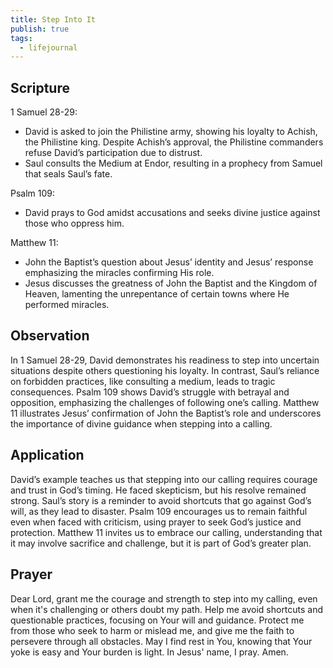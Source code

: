 ```yaml
---
title: Step Into It
publish: true
tags:
  - lifejournal
---
```

## Scripture
1 Samuel 28-29:
- David is asked to join the Philistine army, showing his loyalty to Achish, the Philistine king. Despite Achish’s approval, the Philistine commanders refuse David’s participation due to distrust.
- Saul consults the Medium at Endor, resulting in a prophecy from Samuel that seals Saul’s fate.

Psalm 109:
- David prays to God amidst accusations and seeks divine justice against those who oppress him.

Matthew 11:
- John the Baptist’s question about Jesus’ identity and Jesus’ response emphasizing the miracles confirming His role.
- Jesus discusses the greatness of John the Baptist and the Kingdom of Heaven, lamenting the unrepentance of certain towns where He performed miracles.

## Observation
In 1 Samuel 28-29, David demonstrates his readiness to step into uncertain situations despite others questioning his loyalty. In contrast, Saul’s reliance on forbidden practices, like consulting a medium, leads to tragic consequences. Psalm 109 shows David’s struggle with betrayal and opposition, emphasizing the challenges of following one’s calling. Matthew 11 illustrates Jesus’ confirmation of John the Baptist’s role and underscores the importance of divine guidance when stepping into a calling.

  

## Application
David’s example teaches us that stepping into our calling requires courage and trust in God’s timing. He faced skepticism, but his resolve remained strong. Saul’s story is a reminder to avoid shortcuts that go against God’s will, as they lead to disaster. Psalm 109 encourages us to remain faithful even when faced with criticism, using prayer to seek God’s justice and protection. Matthew 11 invites us to embrace our calling, understanding that it may involve sacrifice and challenge, but it is part of God’s greater plan.

## Prayer
Dear Lord, grant me the courage and strength to step into my calling, even when it's challenging or others doubt my path. Help me avoid shortcuts and questionable practices, focusing on Your will and guidance. Protect me from those who seek to harm or mislead me, and give me the faith to persevere through all obstacles. May I find rest in You, knowing that Your yoke is easy and Your burden is light. In Jesus' name, I pray. Amen.

